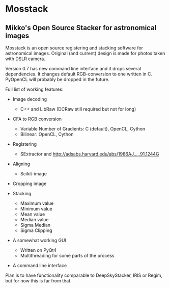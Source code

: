 # Mosstack
## Mikko's Open Source Stacker for astronomical images

Mosstack is an open source registering and stacking software for
astronomical images. Original (and current) design is made for photos taken
with DSLR camera.

Version 0.7 has new command line interface and it drops several dependencies.
It changes default RGB-conversion to one written in C. PyOpenCL will probably
be dropped in the future.

Full list of working features:

- Image decoding
    - C++ and LibRaw (DCRaw still required but not for long)

- CFA to RGB conversion
    - Variable Number of Gradients: C (default), OpenCL, Cython
    - Bilinear: OpenCL, Cython

- Registering
    - SExtractor and http://adsabs.harvard.edu/abs/1986AJ.....91.1244G

- Aligning
    - Scikit-image

- Cropping image

- Stacking
    - Maximum value
    - Minimum value
    - Mean value
    - Median value
    - Sigma Median
    - Sigma Clipping

- A somewhat working GUI
    - Written on PyQt4
    - Multithreading for some parts of the process

- A command line interface

Plan is to have functionality comparable to DeepSkyStacker, IRIS or Regim, but
for now this is far from that.